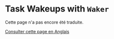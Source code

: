 # Task Wakeups with `Waker`

Cette page n'a pas encore été traduite.

[Consulter cette page en Anglais](https://rust-lang.github.io/async-book/02_execution/03_wakeups.html)
